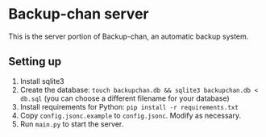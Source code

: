 # Backup-chan server

This is the server portion of Backup-chan, an automatic backup system.

## Setting up

1. Install sqlite3
1. Create the database: `touch backupchan.db && sqlite3 backupchan.db < db.sql` (you can choose a different filename for your database)
1. Install requirements for Python: `pip install -r requirements.txt`
1. Copy `config.jsonc.example` to `config.jsonc`. Modify as necessary.
1. Run `main.py` to start the server.
